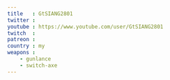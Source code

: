 ```yaml
---
title   : GtSIANG2801
twitter : 
youtube : https://www.youtube.com/user/GtSIANG2801
twitch  : 
patreon : 
country : my
weapons :
    - gunlance
    - switch-axe
---
```


